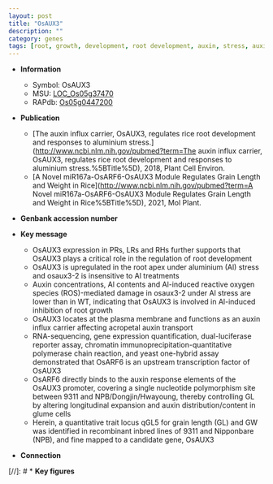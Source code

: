 ```yaml
---
layout: post
title: "OsAUX3"
description: ""
category: genes
tags: [root, growth, development, root development, auxin, stress, auxin transport, plasma membrane, reactive oxygen species, aluminium, transcription factor, grain, grain length, auxin response]
---
```


* **Information**  
    + Symbol: OsAUX3  
    + MSU: [LOC_Os05g37470](http://rice.uga.edu/cgi-bin/ORF_infopage.cgi?orf=LOC_Os05g37470)  
    + RAPdb: [Os05g0447200](https://rapdb.dna.affrc.go.jp/locus/?name=Os05g0447200)  

* **Publication**  
    + [The auxin influx carrier, OsAUX3, regulates rice root development and responses to aluminium stress.](http://www.ncbi.nlm.nih.gov/pubmed?term=The auxin influx carrier, OsAUX3, regulates rice root development and responses to aluminium stress.%5BTitle%5D), 2018, Plant Cell Environ.
    + [A Novel miR167a-OsARF6-OsAUX3 Module Regulates Grain Length and Weight in Rice](http://www.ncbi.nlm.nih.gov/pubmed?term=A Novel miR167a-OsARF6-OsAUX3 Module Regulates Grain Length and Weight in Rice%5BTitle%5D), 2021, Mol Plant.

* **Genbank accession number**  

* **Key message**  
    + OsAUX3 expression in PRs, LRs and RHs further supports that OsAUX3 plays a critical role in the regulation of root development
    + OsAUX3 is upregulated in the root apex under aluminium (Al) stress and osaux3-2 is insensitive to Al treatments
    + Auxin concentrations, Al contents and Al-induced reactive oxygen species (ROS)-mediated damage in osaux3-2 under Al stress are lower than in WT, indicating that OsAUX3 is involved in Al-induced inhibition of root growth
    + OsAUX3 locates at the plasma membrane and functions as an auxin influx carrier affecting acropetal auxin transport
    + RNA-sequencing, gene expression quantification, dual-luciferase reporter assay, chromatin immunoprecipitation-quantitative polymerase chain reaction, and yeast one-hybrid assay demonstrated that OsARF6 is an upstream transcription factor of OsAUX3
    + OsARF6 directly binds to the auxin response elements of the OsAUX3 promoter, covering a single nucleotide polymorphism site between 9311 and NPB/Dongjin/Hwayoung, thereby controlling GL by altering longitudinal expansion and auxin distribution/content in glume cells
    + Herein, a quantitative trait locus qGL5 for grain length (GL) and GW was identified in recombinant inbred lines of 9311 and Nipponbare (NPB), and fine mapped to a candidate gene, OsAUX3

* **Connection**  

[//]: # * **Key figures**  


